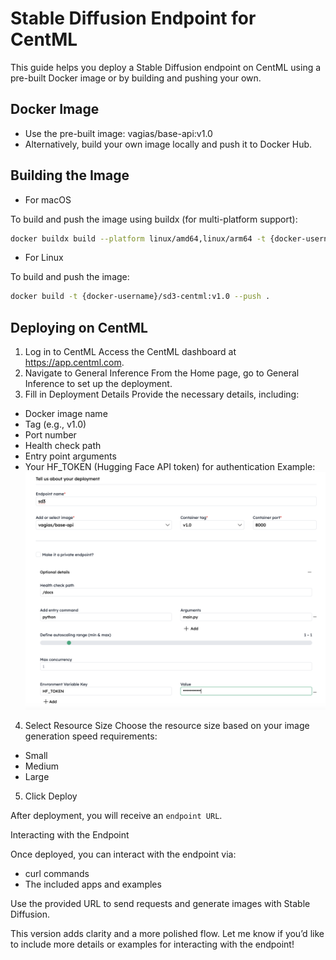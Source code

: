 # Stable Diffusion Endpoint for CentML

This guide helps you deploy a Stable Diffusion endpoint on CentML using a pre-built Docker image or by building and pushing your own.

## Docker Image

- Use the pre-built image: vagias/base-api:v1.0
- Alternatively, build your own image locally and push it to Docker Hub.

## Building the Image

- For macOS

To build and push the image using buildx (for multi-platform support):
```bash
docker buildx build --platform linux/amd64,linux/arm64 -t {docker-username}/sd3-centml:v1.0 --push .
```

- For Linux

To build and push the image:
```bash
docker build -t {docker-username}/sd3-centml:v1.0 --push .
```

## Deploying on CentML

1. Log in to CentML
Access the CentML dashboard at https://app.centml.com.
2. Navigate to General Inference
From the Home page, go to General Inference to set up the deployment.
3. Fill in Deployment Details
Provide the necessary details, including:
- Docker image name
- Tag (e.g., v1.0)
- Port number
- Health check path
- Entry point arguments
- Your HF_TOKEN (Hugging Face API token) for authentication
Example:
![](image.png)

4. Select Resource Size
Choose the resource size based on your image generation speed requirements:
- Small
- Medium
- Large

5. Click Deploy

After deployment, you will receive an `endpoint URL`.

Interacting with the Endpoint

Once deployed, you can interact with the endpoint via:

- curl commands
- The included apps and examples

Use the provided URL to send requests and generate images with Stable Diffusion.

This version adds clarity and a more polished flow. Let me know if you’d like to include more details or examples for interacting with the endpoint!
